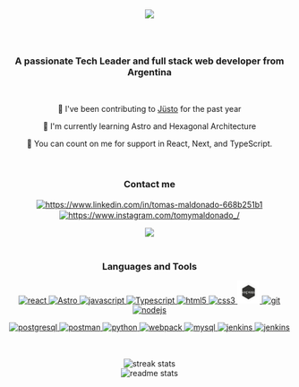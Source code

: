 <h1 align="center">
    <img src="https://readme-typing-svg.herokuapp.com/?font=Righteous&size=35&center=true&vCenter=true&width=500&height=70&duration=3500&lines=Hi+human!+👋;+I'm+Tomas+Maldonado!;" />
</h1>
<br/>
<h3 align="center">A passionate Tech Leader and full stack web developer from Argentina</h3>
<br/>
<div align="center">

🔭 I've been contributing to [Jüsto](https://justo.mx/) for the past year
    
🌱 I'm currently learning Astro and Hexagonal Architecture
    
💬 You can count on me for support in React, Next, and TypeScript.
</div>
<br/>
<h3 align="center">Contact me</h3>
<div align="center">
<p align="center">
<a href="https://linkedin.com/in/https://www.linkedin.com/in/tomas-maldonado-668b251b1" target="blank"><img align="center" src="https://img.icons8.com/bubbles/344/linkedin.png" alt="https://www.linkedin.com/in/tomas-maldonado-668b251b1" height="40" width="40" /></a>
<a href="https://instagram.com/https://www.instagram.com/tomymaldonado_/" target="blank"><img align="center" src="https://img.icons8.com/bubbles/344/instagram-new--v2.png" alt="https://www.instagram.com/tomymaldonado_/" height="40" width="40" /></a>
</p>
<a align="center" href="mailto:tomasmaldonado297@gmail.com">
    <img src="https://img.shields.io/badge/Gmail-333333?style=for-the-badge&logo=gmail&logoColor=red" />
</a>
</div>
<br/>
<h3 align="center">Languages and Tools</h3>
<p align="center">
    <a href="https://reactjs.org/" target="_blank"> 
        <img src="https://img.icons8.com/bubbles/344/react.png" alt="react" width="40" height="40"/> 
    </a> 
    <a href="https://astro.build/" target="_blank"> 
        <img src="https://img.icons8.com/nolan/64/astro-js.png" borderRadius="5" alt="Astro" width="40" height="40"/> 
    </a>
    <a href="https://developer.mozilla.org/en-US/docs/Web/JavaScript" target="_blank"> 
        <img src="https://img.icons8.com/dusk/344/javascript-logo.png" alt="javascript" width="40" height="40"/> 
    </a> 
    <a href="https://www.w3schools.com/typescript/typescript_intro.php" target="_blank"> 
        <img src="https://img.icons8.com/color/344/typescript.png" alt="Typescript" width="40" height="40"/> 
    </a>
    <a href="https://www.w3.org/html/" target="_blank"> 
        <img src="https://img.icons8.com/dusk/344/html-5.png" alt="html5" width="40" height="40"/>
    </a>
    <a href="https://www.w3schools.com/css/" target="_blank"> 
        <img src="https://img.icons8.com/dusk/452/css3.png" alt="css3" width="40" height="40"/> 
    </a>
    <a href="https://expressjs.com" target="_blank"> 
        <img src="./express.png" alt="express" width="40" height="40"/> 
    </a> 
    <a href="https://git-scm.com/" target="_blank"> 
        <img src="https://www.vectorlogo.zone/logos/git-scm/git-scm-icon.svg" alt="git" width="40" height="40"/> 
    </a>
    <a href="https://nodejs.org" target="_blank"> 
        <img src="https://img.icons8.com/fluency/344/node-js.png" alt="nodejs" width="40" height="40"/> 
    </a>
</p>
<p align="center">
    <a href="https://www.postgresql.org" target="_blank"> 
        <img src="https://img.icons8.com/color/344/postgreesql.png" alt="postgresql" width="40" height="40"/> 
    </a> 
    <a href="https://postman.com" target="_blank"> 
        <img src="https://www.vectorlogo.zone/logos/getpostman/getpostman-icon.svg" alt="postman" width="40" height="40"/> 
    </a> 
    <a href="https://www.python.org" target="_blank"> 
        <img src="https://img.icons8.com/color/344/python--v1.png" alt="python" width="40" height="40"/> 
    </a>
    <a href="https://webpack.js.org" target="_blank"> 
        <img src="https://img.icons8.com/color/344/webpack.png" alt="webpack" width="40" height="40"/> 
    </a>
    <a href="https://www.mysql.com/" target="_blank"> 
        <img src="https://img.icons8.com/color/48/mysql-logo.png" alt="mysql" width="40" height="40"/> 
    </a>
    <a href="https://www.jenkins.io/" target="_blank"> 
        <img src="https://img.icons8.com/color/48/jenkins.png" alt="jenkins" width="40" height="40"/> 
    </a>
    <a href="https://argoproj.github.io/cd/" target="_blank"> 
        <img src="https://th.bing.com/th/id/OIP.BsvUO3N_m0vT1DnLC6Yd3QHaHa?rs=1&pid=ImgDetMain" border_radius="5" alt="jenkins" width="40" height="40"/> 
    </a>
</p>
<br/><br/>
<!-- <div align="center">
  <h2>My Contributions</h2>
  <br>
  <img alt="snake eating my contributions" src="https://raw.githubusercontent.com/salesp07/salesp07/output/github-contribution-grid-snake.svg" />
  
  <br/><br/><br/>
</div> -->

<div align=center>
  <img width="600" src="https://github-readme-streak-stats-salesp07.vercel.app/?user=tomas2204&count_private=true&theme=react&border_radius=10" alt="streak stats"/>
    <br/>
  <img width="600" src="https://github-readme-stats-salesp07.vercel.app/api?username=tomas2204&count_private=true&show_icons=true&theme=react&rank_icon=github&border_radius=10" alt="readme stats" />
</div>
